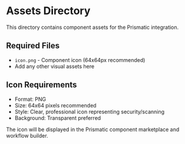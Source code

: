 # Assets Directory

This directory contains component assets for the Prismatic integration.

## Required Files

- `icon.png` - Component icon (64x64px recommended)
- Add any other visual assets here

## Icon Requirements

- Format: PNG
- Size: 64x64 pixels recommended
- Style: Clear, professional icon representing security/scanning
- Background: Transparent preferred

The icon will be displayed in the Prismatic component marketplace and workflow builder.